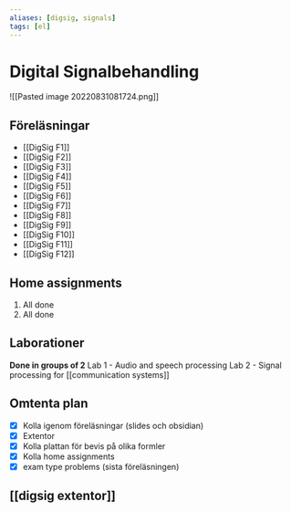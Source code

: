 ```yaml
---
aliases: [digsig, signals]
tags: [el]
---
```


# Digital Signalbehandling
![[Pasted image 20220831081724.png]]

## Föreläsningar
- [[DigSig F1]]
- [[DigSig F2]]
- [[DigSig F3]]
- [[DigSig F4]]
- [[DigSig F5]]
- [[DigSig F6]]
- [[DigSig F7]]
- [[DigSig F8]]
- [[DigSig F9]]
- [[DigSig F10]]
- [[DigSig F11]]
- [[DigSig F12]]


## Home assignments
1. All done
2. All done

## Laborationer
**Done in groups of 2**
Lab 1 - Audio and speech processing
Lab 2 - Signal processing for [[communication systems]]


## Omtenta plan
- [x] Kolla igenom föreläsningar (slides och obsidian)
- [x] Extentor
- [x] Kolla plattan för bevis på olika formler
- [x] Kolla home assignments
- [x] exam type problems (sista föreläsningen)

## [[digsig extentor]]